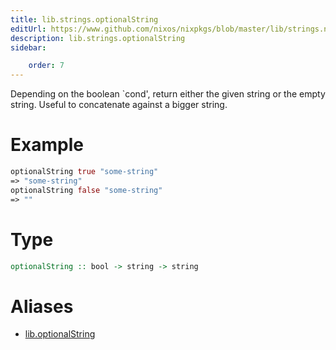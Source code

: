 ```yaml
---
title: lib.strings.optionalString
editUrl: https://www.github.com/nixos/nixpkgs/blob/master/lib/strings.nix#L347C5
description: lib.strings.optionalString
sidebar:

    order: 7
---
```


Depending on the boolean `cond', return either the given string
or the empty string. Useful to concatenate against a bigger string.

# Example

```nix
optionalString true "some-string"
=> "some-string"
optionalString false "some-string"
=> ""
```

# Type

```haskell
optionalString :: bool -> string -> string
```


# Aliases

- [lib.optionalString](/nix-doc-comments/reference/lib/lib-optionalString)


